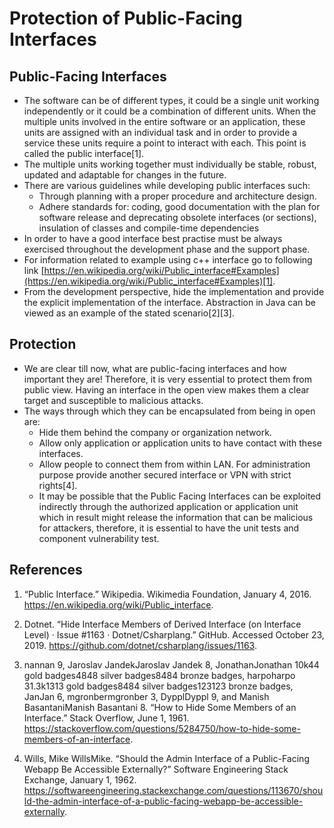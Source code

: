 
# Protection of Public-Facing Interfaces

## Public-Facing Interfaces

- The software can be of different types, it could be a single unit working independently or it could be a combination of different units. When the multiple units involved in the entire software or an application, these units are assigned with an individual task and in order to provide a service these units require a point to interact with each. This point is called the public interface[1].
- The multiple units working together must individually be stable, robust, updated and adaptable for changes in the future.
- There are various guidelines while developing public interfaces such:
    - Through planning with a proper procedure and architecture design.
    - Adhere standards for: coding, good documentation with the plan for software release and deprecating obsolete interfaces (or sections), insulation of classes and compile-time dependencies 
- In order to have a good interface best practise must be always exercised throughout the development phase and the support phase.
- For information related to example using c++ interface go to following link [https://en.wikipedia.org/wiki/Public_interface#Examples](https://en.wikipedia.org/wiki/Public_interface#Examples)[1].
- From the development perspective, hide the implementation and provide the explicit implementation of the interface. Abstraction in Java can be viewed as an example of the stated scenario[2][3].



## Protection
- We are clear till now, what are public-facing interfaces and how important they are! Therefore, it is very essential to protect them from public view. Having an interface in the open view makes them a clear target and susceptible to malicious attacks.
- The ways through which they can be encapsulated from being in open are:
    - Hide them behind the company or organization network.
    - Allow only application or application units to have contact with these interfaces.
    - Allow people to connect them from within LAN. For administration purpose provide another secured interface or VPN with strict rights[4].
    - It may be possible that the Public Facing Interfaces can be exploited indirectly through the authorized application or application unit which in result might release the information that can be malicious for attackers, therefore, it is essential to have the unit tests and component vulnerability test.



## References

1. “Public Interface.” Wikipedia. Wikimedia Foundation, January 4, 2016. https://en.wikipedia.org/wiki/Public_interface.

2. Dotnet. “Hide Interface Members of Derived Interface (on Interface Level) · Issue #1163 · Dotnet/Csharplang.” GitHub. Accessed October 23, 2019. https://github.com/dotnet/csharplang/issues/1163.

3. nannan 9, Jaroslav JandekJaroslav Jandek 8, JonathanJonathan 10k44 gold badges4848 silver badges8484 bronze badges, harpoharpo 31.3k1313 gold badges8484 silver badges123123 bronze badges, JanJan 6, mgronbermgronber 3, DypplDyppl 9, and Manish BasantaniManish Basantani 8. “How to Hide Some Members of an Interface.” Stack Overflow, June 1, 1961. https://stackoverflow.com/questions/5284750/how-to-hide-some-members-of-an-interface.

4. Wills, Mike WillsMike. “Should the Admin Interface of a Public-Facing Webapp Be Accessible Externally?” Software Engineering Stack Exchange, January 1, 1962. https://softwareengineering.stackexchange.com/questions/113670/should-the-admin-interface-of-a-public-facing-webapp-be-accessible-externally.
